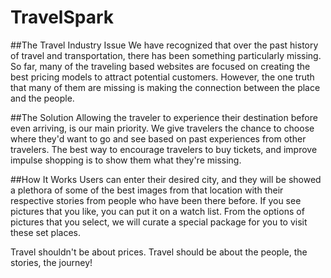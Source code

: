 # TravelSpark

##The Travel Industry Issue
We have recognized that over the past history of travel and transportation, there has been something particularly missing. So far, many of the traveling based websites are focused on creating the best pricing models to attract potential customers. However, the one truth that many of them are missing is making the connection between the place and the people.

##The Solution
Allowing the traveler to experience their destination before even arriving, is our main priority. We give travelers the chance to choose where they'd want to go and see based on past experiences from other travelers. The best way to encourage travelers to buy tickets, and improve impulse shopping is to show them what they're missing.

##How It Works
Users can enter their desired city, and they will be showed a plethora of some of the best images from that location with their respective stories from people who have been there before. If you see pictures that you like, you can put it on a watch list. From the options of pictures that you select, we will curate a special package for you to visit these set places.

Travel shouldn't be about prices. Travel should be about the people, the stories, the journey!

